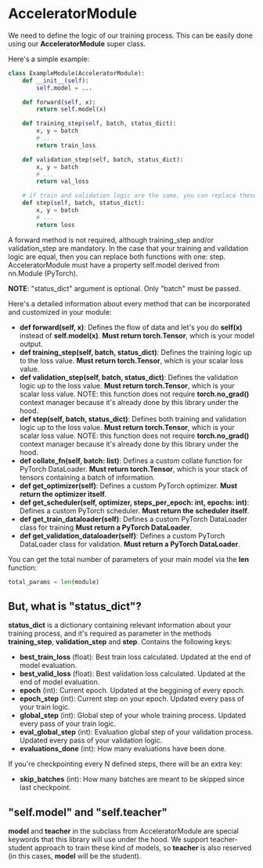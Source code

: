 # AcceleratorModule
We need to define the logic of our training process. This can be easily done using our **AcceleratorModule** super class.

Here's a simple example:
```python
class ExampleModule(AcceleratorModule):
    def __init__(self):
        self.model = ...

    def forward(self, x):
        return self.model(x)

    def training_step(self, batch, status_dict):
        x, y = batch
        # ...
        return train_loss

    def validation_step(self, batch, status_dict):
        x, y = batch
        # ...
        return val_loss

    # if train and validation logic are the same, you can replace these two methods with one:
    def step(self, batch, status_dict):
        x, y = batch
        # ...
        return loss
```

A forward method is not required, although training_step and/or validation_step are mandatory. In the case that your training and validation logic are equal, then you can replace both functions with one: step. AcceleratorModule must have a property self.model derived from nn.Module (PyTorch).

**NOTE**: "status_dict" argument is optional. Only "batch" must be passed.

Here's a detailed information about every method that can be incorporated and customized in your module:
- **def forward(self, x)**: Defines the flow of data and let's you do **self(x)** instead of **self.model(x)**. **Must return torch.Tensor**, which is your model output.
- **def training_step(self, batch, status_dict)**: Defines the training logic up to the loss value. **Must return torch.Tensor**, which is your scalar loss value.
- **def validation_step(self, batch, status_dict)**: Defines the validation logic up to the loss value. **Must return torch.Tensor**, which is your scalar loss value. NOTE: this function does not require **torch.no_grad()** context manager because it's already done by this library under the hood.
- **def step(self, batch, status_dict)**: Defines both training and validation logic up to the loss value. **Must return torch.Tensor**, which is your scalar loss value. NOTE: this function does not require **torch.no_grad()** context manager because it's already done by this library under the hood.
- **def collate_fn(self, batch: list)**: Defines a custom collate function for PyTorch DataLoader. **Must return torch.Tensor**, which is your stack of tensors containing a batch of information.
- **def get_optimizer(self)**: Defines a custom PyTorch optimizer. **Must return the optimizer itself**.
- **def get_scheduler(self, optimizer, steps_per_epoch: int, epochs: int)**: Defines a custom PyTorch scheduler. **Must return the scheduler itself**.
- **def get_train_dataloader(self)**: Defines a custom PyTorch DataLoader class for training **Must return a PyTorch DataLoader**.
- **def get_validation_dataloader(self)**: Defines a custom PyTorch DataLoader class for validation. **Must return a PyTorch DataLoader**.

You can get the total number of parameters of your main model via the **len** function:
```python
total_params = len(module)
```

## But, what is "status_dict"?
**status_dict** is a dictionary containing relevant information about your training process, and it's required as parameter in the methods **training_step**, **validation_step** and **step**. Contains the following keys:
- **best_train_loss** (float): Best train loss calculated. Updated at the end of model evaluation.
- **best_valid_loss** (float): Best validation loss calculated. Updated at the end of model evaluation.
- **epoch** (int): Current epoch. Updated at the beggining of every epoch.
- **epoch_step** (int): Current step on your epoch. Updated every pass of your train logic.
- **global_step** (int): Global step of your whole training process. Updated every pass of your train logic.
- **eval_global_step** (int): Evaluation global step of your validation process. Updated every pass of your validation logic.
- **evaluations_done** (int): How many evaluations have been done.

If you're checkpointing every N defined steps, there will be an extra key:
- **skip_batches** (int): How many batches are meant to be skipped since last checkpoint.

## "self.model" and "self.teacher"
**model** and **teacher** in the subclass from AcceleratorModule are special keywords that this library will use under the hood. We support teacher-student approach to train these kind of models, so **teacher** is also reserved (in this cases, **model** will be the student).
